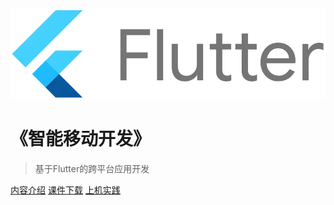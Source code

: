 <!-- _coverpage.md -->

![logo](flutter.png)

# 《智能移动开发》

> 基于Flutter的跨平台应用开发

[内容介绍](#内容介绍)
[课件下载](https://github.com/walkman617/Flutter2)
[上机实践](https://f.nkugame.com/#/practice)